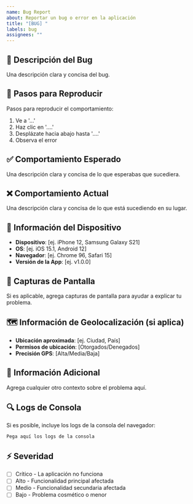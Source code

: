 ```yaml
---
name: Bug Report
about: Reportar un bug o error en la aplicación
title: "[BUG] "
labels: bug
assignees: ""
---
```


## 🐛 Descripción del Bug

Una descripción clara y concisa del bug.

## 🔄 Pasos para Reproducir

Pasos para reproducir el comportamiento:

1. Ve a '...'
2. Haz clic en '....'
3. Desplázate hacia abajo hasta '....'
4. Observa el error

## ✅ Comportamiento Esperado

Una descripción clara y concisa de lo que esperabas que sucediera.

## ❌ Comportamiento Actual

Una descripción clara y concisa de lo que está sucediendo en su lugar.

## 📱 Información del Dispositivo

- **Dispositivo**: [ej. iPhone 12, Samsung Galaxy S21]
- **OS**: [ej. iOS 15.1, Android 12]
- **Navegador**: [ej. Chrome 96, Safari 15]
- **Versión de la App**: [ej. v1.0.0]

## 📸 Capturas de Pantalla

Si es aplicable, agrega capturas de pantalla para ayudar a explicar tu problema.

## 🗺️ Información de Geolocalización (si aplica)

- **Ubicación aproximada**: [ej. Ciudad, País]
- **Permisos de ubicación**: [Otorgados/Denegados]
- **Precisión GPS**: [Alta/Media/Baja]

## 📝 Información Adicional

Agrega cualquier otro contexto sobre el problema aquí.

## 🔍 Logs de Consola

Si es posible, incluye los logs de la consola del navegador:

```
Pega aquí los logs de la consola
```

## ⚡ Severidad

- [ ] Crítico - La aplicación no funciona
- [ ] Alto - Funcionalidad principal afectada
- [ ] Medio - Funcionalidad secundaria afectada
- [ ] Bajo - Problema cosmético o menor

